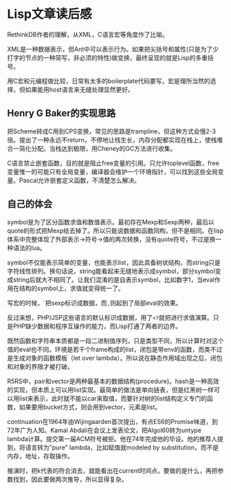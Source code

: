 # Lisp文章读后感

RethinkDB作者的理解，从XML，C语言宏等角度作了比喻。

XML是一种数据表示，但Ant中可以表示行为。如果把尖括号和属性(只是为了少打字的节点的一种简写，非必须的特性)做变换，最终呈现的就是Lisp的多重括号。

用C宏和元编程做比较，日常有太多的boilerplate代码要写，宏是理所当然的选择，但如果能用host语言来无缝处理显然更好。

Henry G Baker的实现思路
----
把Scheme转成C用到CPS变换，常见的思路是trampline，但这种方式会慢2-3倍。提出了一种永远不return，不停地让栈生长，内存分配都实现在栈上，使栈堆合一简化分配。当栈达到极限，用Cheney的GC方法进行收集。

C语言禁止嵌套函数，目的就是阻止free变量的引用。只允许toplevel函数，free变量惟一的可能只有全局变量，编译器会维护一个环境指针，可以找到这些全局变量。Pascal允许嵌套定义函数，不清楚怎么解决。

自己的体会
----
symbol是为了区分函数求值和数值表示。最初存在Mexp和Sexp两种，最后以quote的形式把Mexp给去掉了。所以只能说数据和函数同构，但不是相同。在lisp体系中完整体现了外部表示->符号->值的两次转换，没有quote符号，不过是换一种语法的lua。

symbol不仅能表示简单的变量，也能表示list，因此具备树状结构，而string只是字符线性排列。换句话说，string能看起来无缝地表示成symbol，部分symbol变成string后就大不相同了。让我们混淆的是自表示symbol，比如数字1，当eval作用在结构的symbol上，求值就变得统一了。

写宏的时候，\`把sexp标识成数据，而`,`则起到了局部eval的效果。

反过来想，PHP/JSP这些语言的默认标识成数据，用了`<?`就把进行求值演算。只是PHP缺少数据和程序互操作的能力，而Lisp打通了两者的边界。

既然函数和字符串本质都是一段二进制值序列，只是类型不同，所以计算时对这个值的eval也不同。环境是若干个frame构成的list，闭包是带env的函数，而类不过是生成对象的函数模板（let over lambda）。所以说在静态作用域出现之后，闭包和对象的界限才被打破。

R5RS中，pair和vector是两种最基本的数据结构(procedure)。hash是一种高效的实现，但本质上可以用list实现。最简单的做法是单向链表，但是红黑树一样可以用list来表示，此时就不能以car来取值，而要针对树的list结构定义专门的函数，如果要用bucket方式，则会用到vector，元素是list。

continuation在1964年由Wijingaarden首次提出，有点ES6的Promise味道，到72年广为人知。Kamal Abdali在会议上发表论文，把Algol60转为untype lambda计算。提交第一届ACM符号被拒。他在74年完成他的毕设。他的推荐人提到，将语言转为"pure" lambda，比如赋值就modeled by substitution，而不是内存，地址，存取操作。

推演时，把k代表的符合消去，就能看出在current时间点，要做的是什么，再把参数找到，因此要做两次推导，所以显得复杂。
